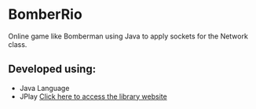 # BomberRio
Online game like Bomberman using Java to apply sockets for the Network class.

## Developed using:

* Java Language
* JPlay [Click here to access the library website](http://www2.ic.uff.br/jplay/)

